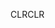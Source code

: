 <span data-ttu-id="12681-101">CLR</span><span class="sxs-lookup"><span data-stu-id="12681-101">CLR</span></span>